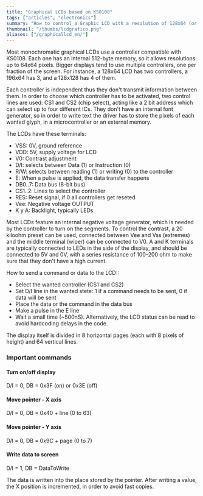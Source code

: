 ```yaml
---
title: "Graphical LCDs based on KS0108"
tags: ["articles", "electronics"]
summary: "How to control a Graphic LCD with a resolution of 128x64 (or 192x64) based in KS0108, using a microcontroller and two 8 bit I/O ports."
thumbnail: "/thumbs/lcdgrafico.png"
aliases: ["/graphicallcd_en/"]
---
```

Most monochromatic graphical LCDs use a controller compatible with KS0108. Each one has an internal 512-byte memory, so it allows resolutions up to 64x64 pixels. Bigger displays tend to use multiple controllers, one per fraction of the screen. For instance, a 128x64 LCD has two controllers, a 196x64 has 3, and a 128x128 has 4 of them.

Each controller is independent thus they don't transmit information between them. In order to choose which controller has to be activated, two control lines are used: CS1 and CS2 (chip select), acting like a 2 bit address which can select up to four different ICs. They don't have an internal font generator, so in order to write text the driver has to store the pixels of each wanted glyph, in a microcontroller or an external memory.

The LCDs have these terminals:
	
* VSS: 0V, ground reference
* VDD: 5V, supply voltage for LCD
* V0: Contrast adjustment
* D/I: selects between Data (1) or Instruction (0)
* R/W: selects between reading (1) or writing (0) to the controller
* E: When a pulse is applied, the data transfer happens
* DB0..7: Data bus (8-bit bus)
* CS1..2: Lines to select the controller
* RES: Reset signal, if 0 all controllers get reseted
* Vee: Negative voltage OUTPUT
* K y A: Backlight, typically LEDs
	

Most LCDs feature an internal negative voltage generator, which is needed by the controller to turn on the segments. To control the contrast, a 20 kiloohm preset can be used, connected between Vee and Vss (extremes) and the middle terminal (wiper) can be connected to V0. A and K terminals are typically connected to LEDs in the side of the display, and should be connected to 5V and 0V, with a series resistance of 100-200 ohm to make sure that they don't have a high current.

How to send a command or data to the LCD::
	
* Select the wanted controller (CS1 and CS2)
* Set D/I line in the wanted stete: 1 if a command needs to be sent, 0 if data will be sent
* Place the data or the command in the data bus
* Make a pulse in the E line
* Wait a small time (~500nS). Alternatively, the LCD status can be read to avoid hardcoding delays in the code.

The display itself is divided in 8 horizontal pages (each with 8 pixels of height) and 64 vertical lines.
### Important commands
#### Turn on/off display
D/I = 0, DB = 0x3F (on) or 0x3E (off)
#### Move pointer - X axis
D/I = 0, DB = 0x40 + line (0 to 63)
#### Move pointer - Y axis
D/I = 0, DB = 0x9C + page (0 to 7)
#### Write data to screen
D/I = 1, DB = DataToWrite

The data is written into the place stored by the pointer. After writing a value, the X position is incremented, in order to avoid fast copies.
